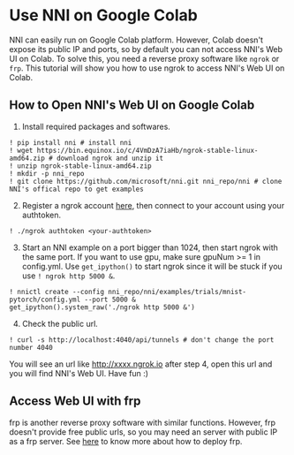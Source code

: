 
# Use NNI on Google Colab
NNI can easily run on Google Colab platform. However, Colab doesn't expose its public IP and ports, so by default you can not access NNI's Web UI on Colab. To solve this, you need a reverse proxy software like `ngrok` or `frp`. This tutorial will show you how to use ngrok to access NNI's Web UI on Colab.

## How to Open NNI's Web UI on Google Colab

1. Install required packages and softwares.


```
! pip install nni # install nni
! wget https://bin.equinox.io/c/4VmDzA7iaHb/ngrok-stable-linux-amd64.zip # download ngrok and unzip it
! unzip ngrok-stable-linux-amd64.zip
! mkdir -p nni_repo
! git clone https://github.com/microsoft/nni.git nni_repo/nni # clone NNI's offical repo to get examples
```

2. Register a ngrok account [here](https://ngrok.com/), then connect to your account using your authtoken.


```
! ./ngrok authtoken <your-authtoken>
```

3. Start an NNI example on a port bigger than 1024, then start ngrok with the same port. If you want to use gpu, make sure gpuNum >= 1 in config.yml. Use `get_ipython()` to start ngrok since it will be stuck if you use `! ngrok http 5000 &`.


```
! nnictl create --config nni_repo/nni/examples/trials/mnist-pytorch/config.yml --port 5000 &
get_ipython().system_raw('./ngrok http 5000 &')
```

4. Check the public url.


```
! curl -s http://localhost:4040/api/tunnels # don't change the port number 4040
```

You will see an url like http://xxxx.ngrok.io after step 4, open this url and you will find NNI's Web UI. Have fun :)

## Access Web UI with frp

frp is another reverse proxy software with similar functions. However, frp doesn't provide free public urls, so you may need an server with public IP as a frp server. See [here](https://github.com/fatedier/frp) to know more about how to deploy frp.

